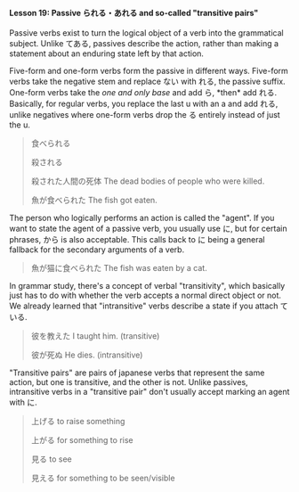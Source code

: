 #### Lesson 19: Passive られる・あれる and so-called "transitive pairs"

Passive verbs exist to turn the logical object of a verb into the grammatical subject. Unlike てある, passives describe the action, rather than making a statement about an enduring state left by that action.

Five-form and one-form verbs form the passive in different ways. Five-form verbs take the negative stem and replace ない with れる, the passive suffix. One-form verbs take the _one and only base_ and add ら, \*then\* add れる. Basically, for regular verbs, you replace the last u with an a and add れる, unlike negatives where one-form verbs drop the る entirely instead of just the u.

> 食べられる
>
> 殺される
>
> 殺された人間の死体 The dead bodies of people who were killed.
>
> 魚が食べられた The fish got eaten.

The person who logically performs an action is called the "agent". If you want to state the agent of a passive verb, you usually use に, but for certain phrases, から is also acceptable. This calls back to に being a general fallback for the secondary arguments of a verb.

> 魚が猫に食べられた The fish was eaten by a cat.

In grammar study, there's a concept of verbal "transitivity", which basically just has to do with whether the verb accepts a normal direct object or not. We already learned that "intransitive" verbs describe a state if you attach ている.

> 彼を教えた I taught him. (transitive)
>
> 彼が死ぬ He dies. (intransitive)

"Transitive pairs" are pairs of japanese verbs that represent the same action, but one is transitive, and the other is not. Unlike passives, intransitive verbs in a "transitive pair" don't usually accept marking an agent with に.

> 上げる to raise something
>
> 上がる for something to rise
>
> 見る to see
>
> 見える for something to be seen/visible
